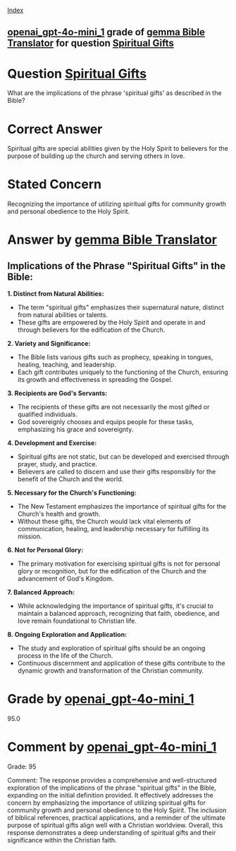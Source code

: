 
[Index](../../../../index.md)
## [openai_gpt-4o-mini_1](../../../grading_models/openai_gpt-4o-mini_1.md) grade of [gemma Bible Translator](../../../answering_models/gemma_Bible_Translator.md) for question [Spiritual Gifts](../../../questions/Spiritual_Gifts.md)

# Question [Spiritual Gifts](../../../questions/Spiritual_Gifts.md)
What are the implications of the phrase 'spiritual gifts' as described in the Bible?

# Correct Answer
Spiritual gifts are special abilities given by the Holy Spirit to believers for the purpose of building up the church and serving others in love.

# Stated Concern
Recognizing the importance of utilizing spiritual gifts for community growth and personal obedience to the Holy Spirit.

# Answer by [gemma Bible Translator](../../../answering_models/gemma_Bible_Translator.md)
## Implications of the Phrase "Spiritual Gifts" in the Bible:

**1. Distinct from Natural Abilities:**

* The term "spiritual gifts" emphasizes their supernatural nature, distinct from natural abilities or talents. 
* These gifts are empowered by the Holy Spirit and operate in and through believers for the edification of the Church.

**2. Variety and Significance:**

* The Bible lists various gifts such as prophecy, speaking in tongues, healing, teaching, and leadership. 
* Each gift contributes uniquely to the functioning of the Church, ensuring its growth and effectiveness in spreading the Gospel.

**3. Recipients are God's Servants:**

* The recipients of these gifts are not necessarily the most gifted or qualified individuals. 
* God sovereignly chooses and equips people for these tasks, emphasizing his grace and sovereignty.

**4. Development and Exercise:**

* Spiritual gifts are not static, but can be developed and exercised through prayer, study, and practice. 
* Believers are called to discern and use their gifts responsibly for the benefit of the Church and the world.

**5. Necessary for the Church's Functioning:**

* The New Testament emphasizes the importance of spiritual gifts for the Church's health and growth. 
* Without these gifts, the Church would lack vital elements of communication, healing, and leadership necessary for fulfilling its mission.

**6. Not for Personal Glory:**

* The primary motivation for exercising spiritual gifts is not for personal glory or recognition, but for the edification of the Church and the advancement of God's Kingdom.

**7. Balanced Approach:**

* While acknowledging the importance of spiritual gifts, it's crucial to maintain a balanced approach, recognizing that faith, obedience, and love remain foundational to Christian life.

**8. Ongoing Exploration and Application:**

* The study and exploration of spiritual gifts should be an ongoing process in the life of the Church. 
* Continuous discernment and application of these gifts contribute to the dynamic growth and transformation of the Christian community.

# Grade by [openai_gpt-4o-mini_1](../../../grading_models/openai_gpt-4o-mini_1.md)
95.0

# Comment by [openai_gpt-4o-mini_1](../../../grading_models/openai_gpt-4o-mini_1.md)
Grade: 95

Comment: The response provides a comprehensive and well-structured exploration of the implications of the phrase "spiritual gifts" in the Bible, expanding on the initial definition provided. It effectively addresses the concern by emphasizing the importance of utilizing spiritual gifts for community growth and personal obedience to the Holy Spirit. The inclusion of biblical references, practical applications, and a reminder of the ultimate purpose of spiritual gifts align well with a Christian worldview. Overall, this response demonstrates a deep understanding of spiritual gifts and their significance within the Christian faith.
